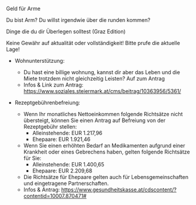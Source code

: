 Geld für Arme

Du bist Arm? Du willst irgendwie über die runden kommen?

Dinge die du dir Überlegen solltest (Graz Edition)

Keine Gewähr auf aktualität oder vollständigkeit! Bitte prufe die aktuelle Lage!

- Wohnunterstützung:
  - Du hast eine billige wohnung, kannst dir aber das Leben und die Miete trotzdem nicht gleichzeitig Leisten? Auf zum Antrag
  - Infos & Link zum Antrag: https://www.soziales.steiermark.at/cms/beitrag/10363956/5361/

- Rezeptgebührenbefreiung:
  - Wenn Ihr monatliches Nettoeinkommen folgende Richtsätze nicht übersteigt, können Sie einen Antrag auf Befreiung von der Rezeptgebühr stellen:
    - Alleinstehende: EUR 1.217,96
    - Ehepaare: EUR 1.921,46
  - Wenn Sie einen erhöhten Bedarf an Medikamenten aufgrund einer Krankheit oder eines Gebrechens haben, gelten folgende Richtsätze für Sie:
    - Alleinstehende: EUR 1.400,65
    - Ehepaare: EUR 2.209,68
  - Die Richtsätze für Ehepaare gelten auch für Lebensgemeinschaften und eingetragene Partnerschaften.
  - Infos & Antrag: https://www.gesundheitskasse.at/cdscontent/?contentid=10007.870471#
